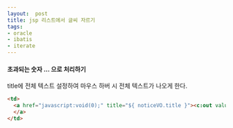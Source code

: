 ```yaml
---
layout:  post
title: jsp 리스트에서 글씨 자르기
tags:
- oracle
- ibatis
- iterate
---
```


#### 초과되는 숫자 ... 으로 처리하기

title에 전체 텍스트 설정하여 마우스 하버 시 전체 텍스트가 나오게 한다.

```html
<td>
  <a href="javascript:void(0);" title="${ noticeVO.title }"><c:out value="${ fn:substring(noticeVO.title, 0, 30) }"/><c:if test='${ fn:length(noticeVO.title) > 35 }'><c:out value="..."/></c:if>
  </a>
</td>
```

